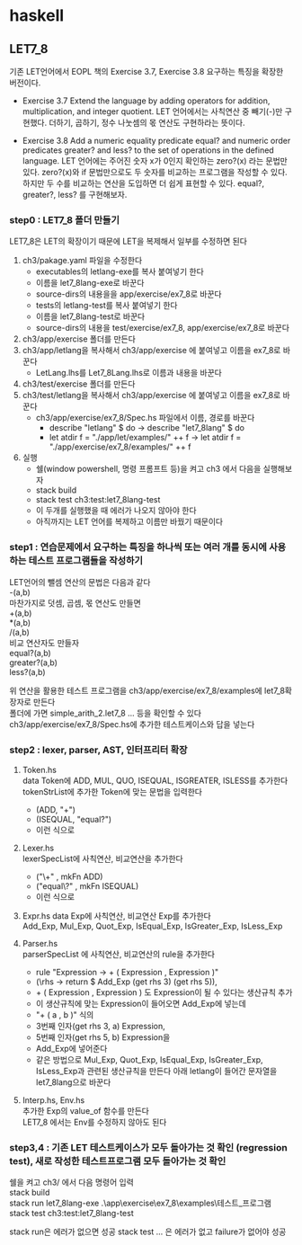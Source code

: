 # haskell

## LET7_8

기존 LET언어에서 EOPL 책의 Exercise 3.7, Exercise 3.8 요구하는 특징을 확장한 버전이다.

- Exercise 3.7
Extend the language by adding operators for addition, multiplication, and integer quotient.
LET 언어에서는 사칙연산 중 빼기(-)만 구현했다. 더하기, 곱하기, 정수 나눗셈의 몫 연산도 구현하라는 뜻이다.

- Exercise 3.8
Add a numeric equality predicate equal? and numeric order predicates greater? and less? to the set of operations in the defined language.
LET 언어에는 주어진 숫자 x가 0인지 확인하는 zero?(x) 라는 문법만 있다. zero?(x)와 if 문법만으로도 두 숫자를 비교하는 프로그램을 작성할 수 있다. 하지만 두 수를 비교하는 연산을 도입하면 더 쉽게 표현할 수 있다. equal?, greater?, less? 를 구현해보자.

### step0 : LET7_8 폴더 만들기
LET7_8은 LET의 확장이기 때문에 LET을 복제해서 일부를 수정하면 된다
1. ch3/pakage.yaml 파일을 수정한다
    - executables의 letlang-exe를 복사 붙여넣기 한다
    - 이름을 let7_8lang-exe로 바꾼다
    - source-dirs의 내용을을 app/exercise/ex7_8로 바꾼다
    - tests의 letlang-test를 복사 붙여넣기 한다
    - 이름을 let7_8lang-test로 바꾼다
    - source-dirs의 내용을 test/exercise/ex7_8, app/exercise/ex7_8로 바꾼다
2. ch3/app/exercise 폴더를 만든다
3. ch3/app/letlang을 복사해서 ch3/app/exercise 에 붙여넣고 이름을 ex7_8로 바꾼다
    - LetLang.lhs를 Let7_8Lang.lhs로 이름과 내용을 바꾼다
4. ch3/test/exercise 폴더를 만든다
5. ch3/test/letlang을 복사해서 ch3/app/exercise 에 붙여넣고 이름을 ex7_8로 바꾼다
    - ch3/app/exercise/ex7_8/Spec.hs 파일에서 이름, 경로를 바꾼다
        - describe \"letlang\" \$ do -> describe \"let7_8lang\" \$ do
        - let atdir f = \"./app/let/examples/\" ++ f -> let atdir f = \"./app/exercise/ex7_8/examples/\" ++ f
6. 실행  
    - 쉘(window powershell, 명령 프롬프트 등)을 켜고 ch3 에서 다음을 실행해보자
    - stack build
    - stack test ch3:test:let7_8lang-test
    - 이 두개를 실행했을 때 에러가 나오지 않아야 한다
    - 아직까지는 LET 언어를 복제하고 이름만 바꿨기 때문이다


### step1 : 연습문제에서 요구하는 특징을 하나씩 또는 여러 개를 동시에 사용하는 테스트 프로그램들을 작성하기
LET언어의 뺄셈 연산의 문법은 다음과 같다  
-(a,b)  
마찬가지로 덧셈, 곱셈, 몫 연산도 만들면  
+(a,b)  
*(a,b)  
/(a,b)  
비교 연산자도 만들자  
equal?(a,b)  
greater?(a,b)  
less?(a,b)  
  
위 연산을 활용한 테스트 프로그램을 ch3/app/exercise/ex7_8/examples에 let7_8확장자로 만든다  
폴더에 가면 simple_arith_2.let7_8 ... 등을 확인할 수 있다  
ch3/app/exercise/ex7_8/Spec.hs에 추가한 테스트케이스와 답을 넣는다


### step2 : lexer, parser, AST, 인터프리터 확장
1. Token.hs  
data Token에 ADD, MUL, QUO, ISEQUAL, ISGREATER, ISLESS를 추가한다  
tokenStrList에 추가한 Token에 맞는 문법을 입력한다
    - (ADD, "+")
    - (ISEQUAL, "equal?")
    - 이런 식으로
  
2. Lexer.hs  
lexerSpecList에 사칙연산, 비교연산을 추가한다  
    - ("\\+"     , mkFn ADD)
    - ("equal\\?" , mkFn ISEQUAL)
    - 이런 식으로

3. Expr.hs
data Exp에 사칙연산, 비교연산 Exp를 추가한다  
Add_Exp, Mul_Exp, Quot_Exp, IsEqual_Exp, IsGreater_Exp, IsLess_Exp  


4. Parser.hs  
parserSpecList 에 사칙연산, 비교연산의 rule을 추가한다  
    - rule "Expression -> + ( Expression , Expression )"
    -   (\rhs -> return $ Add_Exp (get rhs 3) (get rhs 5)),
    - \+ ( Expression , Expression ) 도 Expression이 될 수 있다는 생산규칙 추가
    - 이 생산규칙에 맞는 Expression이 들어오면 Add_Exp에 넣는데
    - \"+ ( a , b )\" 식의 
    - 3번째 인자(get rhs 3, a) Expression,
    - 5번째 인자(get rhs 5, b) Expression을
    - Add_Exp에 넣어준다
    - 같은 방법으로 Mul_Exp, Quot_Exp, IsEqual_Exp, IsGreater_Exp, IsLess_Exp과 관련된 생산규칙을 만든다
아래 letlang이 들어간 문자열을 let7_8lang으로 바꾼다

5. Interp.hs, Env.hs  
추가한 Exp의 value_of 함수를 만든다  
LET7_8 에서는 Env를 수정하지 않아도 된다  


### step3,4 : 기존 LET 테스트케이스가 모두 돌아가는 것 확인 (regression test), 새로 작성한 테스트프로그램 모두 돌아가는 것 확인
쉘을 켜고 ch3/ 에서 다음 명령어 입력  
stack build     
stack run let7_8lang-exe .\app\exercise\ex7_8\examples\테스트_프로그램   
stack test ch3:test:let7_8lang-test  
  
stack run은 에러가 없으면 성공
stack test ... 은 에러가 없고 failure가 없어야 성공

